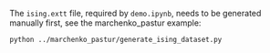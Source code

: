 The `ising.extt` file, required by `demo.ipynb`, needs to be generated manually first,
see the marchenko_pastur example:

```bash
python ../marchenko_pastur/generate_ising_dataset.py
```
